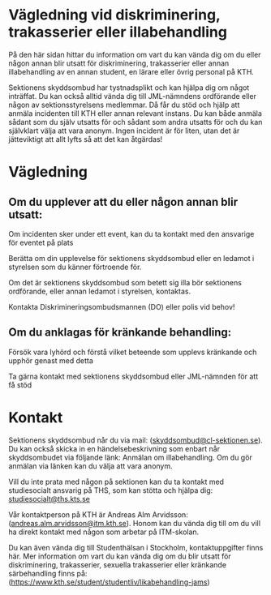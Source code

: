 # Vägledning vid diskriminering, trakasserier eller illabehandling
På den här sidan hittar du information om vart du kan vända dig om du eller någon annan blir utsatt för diskriminering, trakasserier eller annan illabehandling av en annan student, en lärare eller övrig personal på KTH. 

Sektionens skyddsombud har tystnadsplikt och kan hjälpa dig om något inträffat. Du kan också alltid vända dig till JML-nämndens ordförande eller någon av sektionsstyrelsens medlemmar. Då får du stöd och hjälp att anmäla incidenten till KTH eller annan relevant instans. Du kan både anmäla sådant som du själv utsatts för och sådant som andra utsatts för och du kan självklart välja att vara anonym. Ingen incident är för liten, utan det är jätteviktigt att allt lyfts så att det kan åtgärdas! 

# Vägledning
## Om du upplever att du eller någon annan blir utsatt: 
Om incidenten sker under ett event, kan du ta kontakt med den ansvarige för eventet på plats

Berätta om din upplevelse för sektionens skyddsombud eller en ledamot i styrelsen som du känner förtroende för. 

Om det är sektionens skyddsombud som betett sig illa bör sektionens ordförande, eller annan ledamot i styrelsen, kontaktas.

Kontakta Diskrimineringsombudsmannen (DO) eller polis vid behov!


## Om du anklagas för kränkande behandling:
Försök vara lyhörd och förstå vilket beteende som upplevs kränkande och upphör genast med detta

Ta gärna kontakt med sektionens skyddsombud eller JML-nämnden för att få stöd


# Kontakt
Sektionens skyddsombud når du via mail: (skyddsombud@cl-sektionen.se). Du kan också skicka in en händelsebeskrivning som enbart når skyddsombudet via följande länk: Anmälan om illabehandling. Om du gör anmälan via länken kan du välja att vara anonym.

Vill du inte prata med någon på sektionen kan du ta kontakt med studiesocialt ansvarig på THS, som kan stötta och hjälpa dig: studiesocialt@ths.kts.se

Vår kontaktperson på KTH är Andreas Alm Arvidsson: (andreas.alm.arvidsson@itm.kth.se). Honom kan du vända dig till om du vill ha direkt kontakt med någon som arbetar på ITM-skolan. 

Du kan även vända dig till Studenthälsan i Stockholm, kontaktuppgifter finns här.
Mer information om vart du kan vända dig om du blir utsatt för diskriminering, trakasserier, sexuella trakasserier eller kränkande särbehandling finns på: (https://www.kth.se/student/studentliv/likabehandling-jams)
